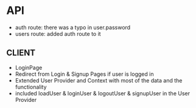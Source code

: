 # API

- auth route: there was a typo in user.password
- users route: added auth route to it

## CLIENT

- LoginPage
- Redirect from Login & Signup Pages if user is logged in
- Extended User Provider and Context with most of the data and the functionality
- included loadUser & loginUser & logoutUser & signupUser in the User Provider
